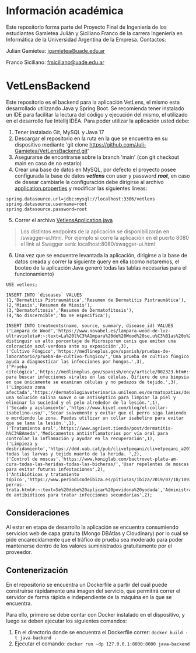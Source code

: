 # Información académica
Este repositorio forma parte del Proyecto Final de Ingeniería de los estudiantes Gamietea Julián y Siciliano Franco de la carrera Ingeniería en Informática de la Universidad Argentina de la Empresa. Contactos: 

Julián Gamietea: jgamietea@uade.edu.ar

Franco Siciliano: frsiciliano@uade.edu.ar
# VetLensBackend
Este repositorio es el backend para la aplicación VetLens, el mismo esta desarrollado utilizando Java y Spring Boot.
Se recomienda tener instalado un IDE para facilitar la lectura del código y ejecución del mismo, el utilizado en el desarrollo fue Intellij IDEA.
Para poder utilizar la aplicación usted debe:
1. Tener instalado Git, MySQL y Java 17
2. Descargar el repositorio en la ruta en la que se encuentra en su dispositivo mediante 'git clone https://github.com/Juli-Gamietea/VetLensBackend.git'
3. Asegurarse de encontrarse sobre la branch 'main' (con git checkout main en caso de no estarlo)
4. Crear una base de datos en MySQL, por defecto el proyecto posee configurada la base de datos **_vetlens_** con user y password **_root_**, en
caso de desear cambiarle la configuración debe dirigirse al archivo [application.properties](https://github.com/Juli-Gamietea/VetLensBackend/blob/main/src/main/resources/application.properties) y modificar las siguientes lineas:
```
spring.datasource.url=jdbc:mysql://localhost:3306/vetlens
spring.datasource.username=root
spring.datasource.password=root
```
5. Correr el archivo [VetlensApplication.java](https://github.com/Juli-Gamietea/VetLensBackend/blob/main/src/main/java/com/api/vetlens/VetlensApplication.java)

> Los distintos endpoints de la aplicación se disponibilizarán en /swagger-ui.html. Por ejemplo si corre la aplicación en el puerto 8080 el link al Swagger será:
> localhost:8080/swagger-ui.html

6. Una vez que se encuentre levantada la aplicación, dirigirse a la base de datos creada y correr la siguiente query en ella (como notaremos, el booteo de la aplicación Java generó todas las tablas necesarias para el funcionamiento)

```
USE vetlens;

INSERT INTO `diseases` VALUES 
(1,'Dermatitis Piotraumática','Resumen de Dermatitis Piotraumática'),
(2,'Miasis','Resumen de Miasis'),
(3,'Dermatofitosis','Resumen de Dermatofitosis'),
(4,'No discernible','No se especifica');

INSERT INTO treatments(name, source, summary, disease_id) VALUES 
('Lampara de Wood','https://www.novabel.es/lampara-wood-de-luz-ultravioleta#:~:text=La%20l%C3%A1mpara%20de%20Wood%20se,u%C3%B1as%20o%20detectar%20la%20psoriasis.','Permite distinguir un alto porcentaje de Microsporum canis que emiten una coloración azul-verdosa ante su exposición',3),
('Cultivo Fúngico','https://medlineplus.gov/spanish/pruebas-de-laboratorio/prueba-de-cultivo-fungico/','Una prueba de cultivo fúngico ayuda a diagnosticar las infecciones por hongos.',3),
('Prueba citológica','https://medlineplus.gov/spanish/ency/article/002323.htm#:~:text=Es%20el%20an%C3%A1lisis%20de%20c%C3%A9lulas','Usado para buscar infecciones virales en las células. Difiere de una biopsia en que únicamente se examinan células y no pedazos de tejido.',3),
('Limpieza zona afectada','https://dermatologiaveterinaria.unileon.es/dermatopatias/dermatitis_aguda_humeda.htm','Usar una solución salina suave o un antiséptico para limpiar la piel y eliminar la suciedad y el pelo alrededor de la lesión.',1),
('Secado y aislamiento','https://www.kivet.com/blog/el-collar-isabelino-uso/','Secar suavemente y evitar que el perro siga lamiendo o mordiendo la zona. Puedes utilizar un collar isabelino para evitar que se lama la lesión.',1),
('Tratamiento oral','https://www.agrivet.tienda/post/dermatitis-h%C3%BAmeda','Medicamentos antiinflamatorios por vía oral para controlar la inflamación y ayudar en la recuperación',1),
('Limpieza y desbridamiento','https://ddd.uab.cat/pub/clivetpeqani/clivetpeqani_a2012v32n3/clivetpeqaniv32n3p169.pdf','Eliminar todas las larvas y tejido muerto de la herida. ',2),
('Control de moscas','https://www.koniglab.com/bactrovet-plata-am-cura-todas-las-heridas-todas-las-bicheras/','Usar repelentes de moscas para evitar futuras infestaciones',2),
('Antibióticos y tratamiento tópico','https://www.periodicodeibiza.es/pitiusas/ibiza/2019/07/10/1093317/miasis-perros-trata.html#:~:text=Se%20debe%20aplicar%20povidona%20yodada','Administración de antibióticos para tratar infecciones secundarias',2);
```


## Consideraciones
Al estar en etapa de desarrollo la aplicación se encuentra consumiendo servicios web de capa gratuita (Mongo DBAtlas y Cloudinary) por lo cual se pide encarecidamente que
el tráfico de prueba sea moderado para poder mantenerse dentro de los valores suministrados gratuitamente por el proveedor.

## Contenerización
En el repositorio se encuentra un Dockerfile a partir del cuál puede construirse rápidamente una imagen del servicio, que permitirá correr el servidor de forma rápida e independiente de la máquina en la que se encuentra.

Para ello, primero se debe contar con Docker instalado en el dispositivo, y luego se deben ejecutar los siguientes comandos:

1. En el directorio donde se encuentra el Dockerfile correr: `docker build -t java-backend .`
2. Ejecutar el comando: `docker run -dp 127.0.0.1:8000:8000 java-backend`
